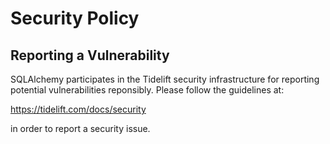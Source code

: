 # Security Policy

## Reporting a Vulnerability

SQLAlchemy participates in the Tidelift security infrastructure for reporting 
potential vulnerabilities reponsibly.  Please follow the guidelines at:

https://tidelift.com/docs/security

in order to report a security issue. 


